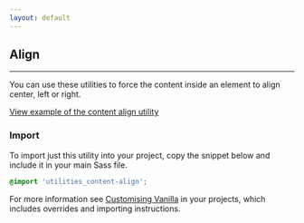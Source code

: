 ```yaml
---
layout: default
---
```


## Align

<hr>

You can use these utilities to force the content inside an element to align center, left or right.

<a href="/examples/utilities/align/" class="js-example">
View example of the content align utility
</a>

### Import

To import just this utility into your project, copy the snippet below and include it in your main Sass file.

```scss
@import 'utilities_content-align';
```

For more information see [Customising Vanilla](/customising-vanilla/) in your projects, which includes overrides and importing instructions.
